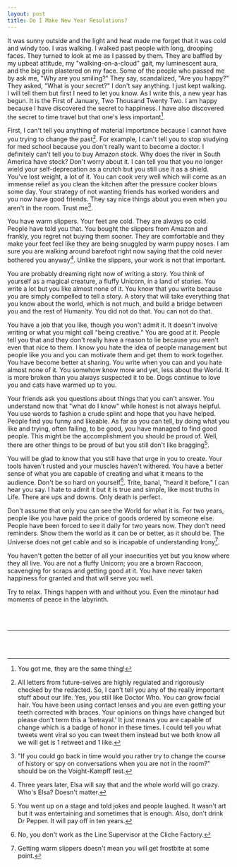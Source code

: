 ```yaml
---
layout: post
title: Do I Make New Year Resolutions?
---
```


It was sunny outside and the light and heat made me forget that it was cold and windy too. I was walking. I walked past people with long, drooping faces. They turned to look at me as I passed by them. They are baffled by my upbeat attitude, my "walking-on-a-cloud" gait, my luminescent aura, and the big grin plastered on my face. Some of the people who passed me by ask me, "Why are you smiling?" They say, scandalized, "Are you happy?" They asked, "What is your secret?" I don't say anything. I just kept walking. I will tell them but first I need to let you know. As I write this, a new year has begun. It is the First of January, Two Thousand Twenty Two. I am happy because I have discovered the secret to happiness. I have also discovered the secret to time travel but that one's less important[^1]. 

First, I can't tell you anything of material importance because I cannot have you trying to change the past[^2]. For example, I can't tell you to stop studying for med school because you don't really want to become a doctor. I definitely can't tell you to buy Amazon stock. Why does the river in South America have stock? Don't worry about it. I can tell you that you no longer wield your self-deprecation as a crutch but you still use it as a shield. You've lost weight, a lot of it. You can cook very well which will come as an immense relief as you clean the kitchen after the pressure cooker blows some day. Your strategy of not wanting friends has worked wonders and you now have good friends. They say nice things about you even when you aren't in the room. Trust me[^3]. 

You have warm slippers. Your feet are cold. They are always so cold. People have told you that. You bought the slippers from Amazon and frankly, you regret not buying them sooner. They are comfortable and they make your feet feel like they are being snuggled by warm puppy noses. I am sure you are walking around barefoot right now saying that the cold never bothered you anyway[^4]. Unlike the slippers, your work is not that important. 

You are probably dreaming right now of writing a story. You think of yourself as a magical creature, a fluffy Unicorn, in a land of stories. You write a lot but you like almost none of it. You know that you write because you are simply compelled to tell a story. A story that will take everything that you know about the world, which is not much, and build a bridge between you and the rest of Humanity. You did not do that. You can not do that. 

You have a job that you like, though you won't admit it. It doesn't involve writing or what you might call "being creative." You are good at it. People tell you that and they don't really have a reason to lie because you aren't even that nice to them. I know you hate the idea of people management but people like you and you can motivate them and get them to work together. You have become better at sharing. You write when you can and you hate almost none of it. You somehow know more and yet, less about the World. It is more broken than you always suspected it to be. Dogs continue to love you and cats have warmed up to you. 

Your friends ask you questions about things that you can't answer. You understand now that "what do I know" while honest is not always helpful. You use words to fashion a crude splint and hope that you have helped. People find you funny and likeable. As far as you can tell, by doing what you like and trying, often failing, to be good, you have managed to find good people. This might be the accomplishment you should be proud of. Well, there are other things to be proud of but you still don't like bragging[^5]. 

You will be glad to know that you still have that urge in you to create. Your tools haven't rusted and your muscles haven't withered. You have a better sense of what you are capable of creating and what it means to the audience. Don't be so hard on yourself[^6]. Trite, banal, "heard it before," I can hear you say. I hate to admit it but it is true and simple, like most truths in Life. There are ups and downs. Only death is perfect. 

Don't assume that only you can see the World for what it is. For two years, people like you have paid the price of goods ordered by someone else. People have been forced to see it daily for two years now. They don't need reminders. Show them the world as it can be or better, as it should be. The Universe does not get cable and so is incapable of understanding Irony[^7]. 

You haven't gotten the better of all your insecurities yet but you know where they all live. You are not a fluffy Unicorn; you are a brown Raccoon, scavenging for scraps and getting good at it. You have never taken happiness for granted and that will serve you well. 

Try to relax. Things happen with and without you. Even the minotaur had moments of peace in the labyrinth. 


<br/><br/>

---

<br/><br/>

[^1]: You got me, they are the same thing!

[^2]: All letters from future-selves are highly regulated and rigorously checked by the redacted. So, I can't tell you any of the really important stuff about our life. Yes, you still like Doctor Who. You can grow facial hair. You have been using contact lenses and you are even getting your teeth corrected with braces. Your opinions on things have changed but please don't term this a 'betrayal.' It just means you are capable of change which is a badge of honor in these times. I could tell you what tweets went viral so you can tweet them instead but we both know all we will get is 1 retweet and 1 like. 

[^3]: "If you could go back in time would you rather try to change the course of history or spy on conversations when you are not in the room?" should be on the Voight-Kampff test.

[^4]: Three years later, Elsa will say that and the whole world will go crazy. Who's Elsa? Doesn't matter.

[^5]: You went up on a stage and told jokes and people laughed. It wasn't art but it was entertaining and sometimes that is enough. Also, don't drink Dr Pepper. It will pay off in ten years.

[^6]: No, you don't work as the Line Supervisor at the Cliche Factory.

[^7]: Getting warm slippers doesn't mean you will get frostbite at some point.